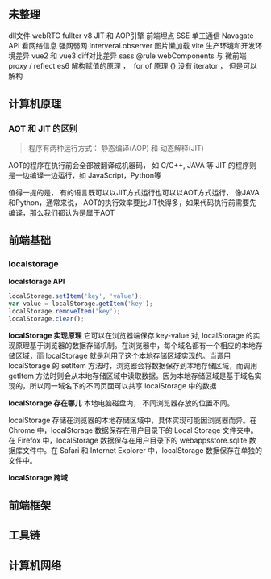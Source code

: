 ## 未整理

dll文件 
webRTC 
fullter  v8  JIT 和 AOP引擎
前端埋点 SSE 单工通信
Navagate API  看网络信息 强网弱网
Interveral.observer 图片懒加载
vite 生产环境和开发环境差异
vue2 和 vue3  diff对比差异
sass @rule
webComponents 与 微前端
proxy / reflect 
es6 解构赋值的原理 ，  for of 原理
{} 没有 iterator ， 但是可以解构

## 计算机原理

### AOT 和 JIT 的区别
> 程序有两种运行方式： 静态编译(AOP)  和 动态解释(JIT)

AOT的程序在执行前会全部被翻译成机器码， 如 C/C++, JAVA 等
JIT 的程序则是一边编译一边运行，如 JavaScript，Python等

值得一提的是， 有的语言既可以以JIT方式运行也可以以AOT方式运行， 像JAVA和Python，通常来说， AOT的执行效率要比JIT快得多，如果代码执行前需要先编译，那么我们都认为是属于AOT

## 前端基础

### localstorage

**localstorage API**
```js
localStorage.setItem('key', 'value');
var value = localStorage.getItem('key');
localStorage.removeItem('key');
localStorage.clear();

```

**localStorage 实现原理** 
它可以在浏览器端保存 key-value 对,  localStorage 的实现原理基于浏览器的数据存储机制。在浏览器中，每个域名都有一个相应的本地存储区域，而 localStorage 就是利用了这个本地存储区域实现的。当调用 localStorage 的 setItem 方法时，浏览器会将数据保存到本地存储区域，而调用 getItem 方法时则会从本地存储区域中读取数据。因为本地存储区域是基于域名实现的，所以同一域名下的不同页面可以共享 localStorage 中的数据

**localStorage 存在哪儿** 
本地电脑磁盘内， 不同浏览器存放的位置不同。

localStorage 存储在浏览器的本地存储区域中，具体实现可能因浏览器而异。在 Chrome 中，localStorage 数据保存在用户目录下的 Local Storage 文件夹中。在 Firefox 中，localStorage 数据保存在用户目录下的 webappsstore.sqlite 数据库文件中。在 Safari 和 Internet Explorer 中，localStorage 数据保存在单独的文件中。

**localStorage 跨域**


## 前端框架


## 工具链


## 计算机网络